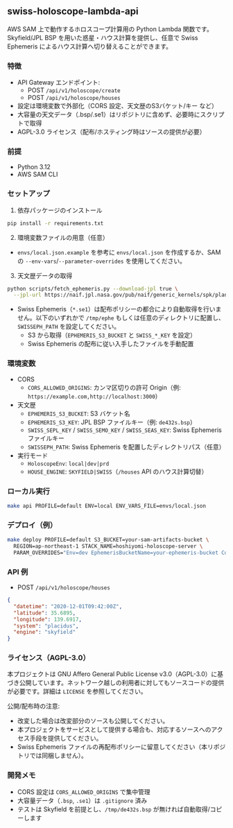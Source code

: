 ## swiss-holoscope-lambda-api

AWS SAM 上で動作するホロスコープ計算用の Python Lambda 関数です。Skyfield/JPL BSP を用いた惑星・ハウス計算を提供し、任意で Swiss Ephemeris によるハウス計算へ切り替えることができます。

### 特徴
- API Gateway エンドポイント:
  - POST `/api/v1/holoscope/create`
  - POST `/api/v1/holoscope/houses`
- 設定は環境変数で外部化（CORS 設定、天文歴のS3バケット/キー など）
- 大容量の天文データ（.bsp/.se1）はリポジトリに含めず、必要時にスクリプトで取得
- AGPL-3.0 ライセンス（配布/ホスティング時はソースの提供が必要）

### 前提
- Python 3.12
- AWS SAM CLI

### セットアップ
1) 依存パッケージのインストール
```bash
pip install -r requirements.txt
```

2) 環境変数ファイルの用意（任意）
- `envs/local.json.example` を参考に `envs/local.json` を作成するか、SAM の `--env-vars`/`--parameter-overrides` を使用してください。

3) 天文歴データの取得
```bash
python scripts/fetch_ephemeris.py --download-jpl true \
  --jpl-url https://naif.jpl.nasa.gov/pub/naif/generic_kernels/spk/planets/de432s.bsp
```
- Swiss Ephemeris（`*.se1`）は配布ポリシーの都合により自動取得を行いません。以下のいずれかで `/tmp/ephe` もしくは任意のディレクトリに配置し、`SWISSEPH_PATH` を設定してください。
  - S3 から取得（`EPHEMERIS_S3_BUCKET` と `SWISS_*_KEY` を設定）
  - Swiss Ephemeris の配布に従い入手したファイルを手動配置

### 環境変数
- CORS
  - `CORS_ALLOWED_ORIGINS`: カンマ区切りの許可 Origin（例: `https://example.com,http://localhost:3000`）
- 天文歴
  - `EPHEMERIS_S3_BUCKET`: S3 バケット名
  - `EPHEMERIS_S3_KEY`: JPL BSP ファイルキー（例: `de432s.bsp`）
  - `SWISS_SEPL_KEY` / `SWISS_SEMO_KEY` / `SWISS_SEAS_KEY`: Swiss Ephemeris ファイルキー
  - `SWISSEPH_PATH`: Swiss Ephemeris を配置したディレクトリパス（任意）
- 実行モード
  - `HoloscopeEnv`: `local|dev|prd`
  - `HOUSE_ENGINE`: `SKYFIELD|SWISS`（`/houses` API のハウス計算切替）

### ローカル実行
```bash
make api PROFILE=default ENV=local ENV_VARS_FILE=envs/local.json
```

### デプロイ（例）
```bash
make deploy PROFILE=default S3_BUCKET=your-sam-artifacts-bucket \
  REGION=ap-northeast-1 STACK_NAME=hoshiyomi-holoscope-server \
  PARAM_OVERRIDES="Env=dev EphemerisBucketName=your-ephemeris-bucket CorsAllowedOrigins=https://example.com"
```

### API 例
- POST `/api/v1/holoscope/houses`
```json
{
  "datetime": "2020-12-01T09:42:00Z",
  "latitude": 35.6895,
  "longitude": 139.6917,
  "system": "placidus",
  "engine": "skyfield"
}
```

### ライセンス（AGPL-3.0）
本プロジェクトは GNU Affero General Public License v3.0（AGPL-3.0）に基づき公開しています。ネットワーク越しの利用者に対してもソースコードの提供が必要です。詳細は `LICENSE` を参照してください。

公開/配布時の注意:
- 改変した場合は改変部分のソースも公開してください。
- 本プロジェクトをサービスとして提供する場合も、対応するソースへのアクセス手段を提供してください。
- Swiss Ephemeris ファイルの再配布ポリシーに留意してください（本リポジトリでは同梱しません）。

### 開発メモ
- CORS 設定は `CORS_ALLOWED_ORIGINS` で集中管理
- 大容量データ（`.bsp`, `.se1`）は `.gitignore` 済み
- テストは Skyfield を前提とし、`/tmp/de432s.bsp` が無ければ自動取得/コピーします


